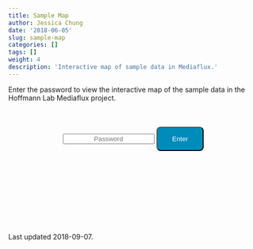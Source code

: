 ```yaml
---
title: Sample Map
author: Jessica Chung
date: '2018-06-05'
slug: sample-map
categories: []
tags: []
weight: 4
description: 'Interactive map of sample data in Mediaflux.'
---
```


Enter the password to view the interactive map of the sample data in the 
Hoffmann Lab Mediaflux project.

<!-- 

https://github.com/matteobrusa/Password-protection-for-static-pages

Input a string, hash it, then try to access map using the hash as part of the URL.

But can't check if URL is successful since it requires on checking status codes
across domains. After password is entered, load URL in new window and if the
password is incorrect, just lead to a 'Page Not found' page.

-->

<div style="width: 400px; height: 200px; margin:auto; margin-top:50px; text-align:center">				
  <input style="text-align: center" id="password" type="password" placeholder="Password" />
  <button id="loginbutton" type="button" style="padding: 15px 30px; color: white; background-color: #008CBA; border-radius: 8px; margin:auto">Enter</button>
</div>

<script type="text/javascript" src="https://code.jquery.com/jquery-1.12.0.min.js"></script>
<script type="text/javascript" src="https://cdn.rawgit.com/chrisveness/crypto/master/sha1.js"></script>

<script type="text/javascript">
	"use strict";
	
	function loadPage(pwd) {
		var hash = pwd;
		hash = Sha1.hash(pwd);
		var url = "http://45.113.232.220/secret/" + hash + "/sample_map.html";
    window.open(url, '_blank');
	}
	
	$("#loginbutton").on("click", function() {
		loadPage($("#password").val());
	});
	
	$("#password").keypress(function(e) {
		if (e.which == 13) {
			loadPage($("#password").val());
		}
	});
	
	$("#password").focus();
	
	$(document).ready(function() {
	  $("#loginbutton").hover(function() {
	    $(this).css("background-color", "#2E53A5");
	  }, function() {
	    $(this).css("background-color", "#008CBA");
	  });
  });
	
</script>


Last updated 2018-09-07.